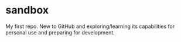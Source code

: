 # sandbox
My first repo. New to GitHub and exploring/learning its capabilities for personal use and preparing for development. 
